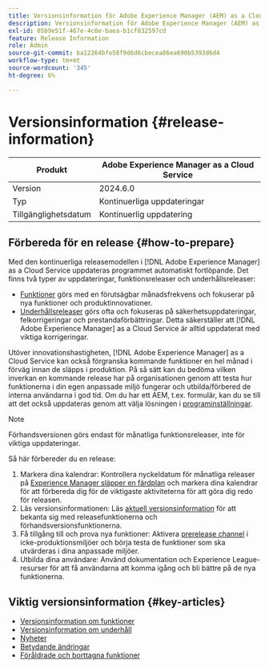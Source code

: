 ```yaml
---
title: Versionsinformation för Adobe Experience Manager (AEM) as a Cloud Service.
description: Versionsinformation för Adobe Experience Manager (AEM) as a Cloud Service.
exl-id: 05b9e51f-467e-4c8e-baea-b1cf832597cd
feature: Release Information
role: Admin
source-git-commit: ba12264bfe58f9d6d6cbecea86ea690b5393d6d4
workflow-type: tm+mt
source-wordcount: '345'
ht-degree: 6%

---
```



# Versionsinformation {#release-information}

| Produkt | Adobe Experience Manager as a Cloud Service |
|---|---|
| Version | 2024.6.0 |
| Typ | Kontinuerliga uppdateringar |
| Tillgänglighetsdatum | Kontinuerlig uppdatering |

## Förbereda för en release {#how-to-prepare}

Med den kontinuerliga releasemodellen i [!DNL Adobe Experience Manager] as a Cloud Service uppdateras programmet automatiskt fortlöpande. Det finns två typer av uppdateringar, funktionsreleaser och underhållsreleaser:

* [Funktioner](/help/release-notes/release-notes-cloud/release-notes-current.md) görs med en förutsägbar månadsfrekvens och fokuserar på nya funktioner och produktinnovationer.
* [Underhållsreleaser](/help/release-notes/maintenance/latest.md) görs ofta och fokuseras på säkerhetsuppdateringar, felkorrigeringar och prestandaförbättringar. Detta säkerställer att [!DNL Adobe Experience Manager] as a Cloud Service är alltid uppdaterat med viktiga korrigeringar.

Utöver innovationshastigheten, [!DNL Adobe Experience Manager] as a Cloud Service kan också förgranska kommande funktioner en hel månad i förväg innan de släpps i produktion. På så sätt kan du bedöma vilken inverkan en kommande release har på organisationen genom att testa hur funktionerna i din egen anpassade miljö fungerar och utbilda/förbered de interna användarna i god tid. Om du har ett AEM, t.ex. formulär, kan du se till att det också uppdateras genom att välja lösningen i [programinställningar](/help/implementing/cloud-manager/getting-access-to-aem-in-cloud/creating-production-programs.md).

>[!NOTE]
>
>Förhandsversionen görs endast för månatliga funktionsreleaser, inte för viktiga uppdateringar.

Så här förbereder du en release:

1. Markera dina kalendrar: Kontrollera nyckeldatum för månatliga releaser på [Experience Manager släpper en färdplan](https://experienceleague.adobe.com/docs/experience-manager-release-information/aem-release-updates/update-releases-roadmap.html#aem-as-cloud-service) och markera dina kalendrar för att förbereda dig för de viktigaste aktiviteterna för att göra dig redo för releasen.
1. Läs versionsinformationen: Läs [aktuell versionsinformation](/help/release-notes/release-notes-cloud/release-notes-current.md) för att bekanta sig med releasefunktionerna och förhandsversionsfunktionerna.
1. Få tillgång till och prova nya funktioner: Aktivera [prerelease channel](/help/release-notes/prerelease.md) i icke-produktionsmiljöer och börja testa de funktioner som ska utvärderas i dina anpassade miljöer.
1. Utbilda dina användare: Använd dokumentation och Experience League-resurser för att få användarna att komma igång och bli bättre på de nya funktionerna.

## Viktig versionsinformation {#key-articles}

* [Versionsinformation om funktioner](/help/release-notes/release-notes-cloud/release-notes-current.md)
* [Versionsinformation om underhåll](/help/release-notes/maintenance/latest.md)
* [Nyheter](what-is-new.md)
* [Betydande ändringar](aem-cloud-changes.md)
* [Föråldrade och borttagna funktioner](deprecated-removed-features.md)

